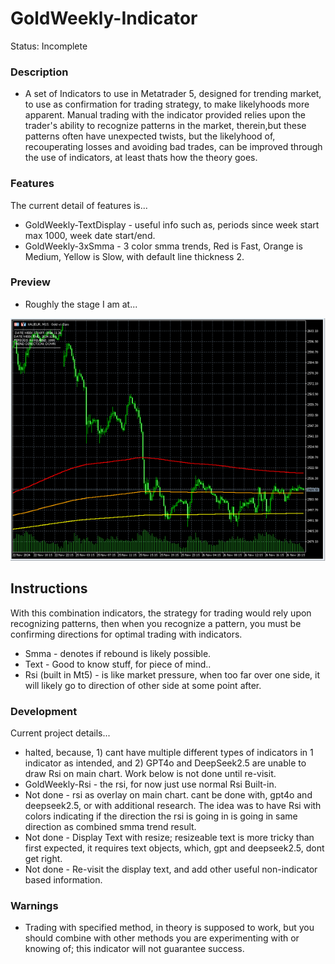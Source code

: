# GoldWeekly-Indicator
Status: Incomplete

### Description
- A set of Indicators to use in Metatrader 5, designed for trending market, to use as confirmation for trading strategy, to make likelyhoods more apparent. Manual trading with the indicator provided relies upon the trader's ability to recognize patterns in the market, therein,but these patterns often have unexpected twists, but the likelyhood of, recouperating losses and avoiding bad trades, can be improved through the use of indicators, at least thats how the theory goes.

### Features
The current detail of features is...
- GoldWeekly-TextDisplay - useful info such as, periods since week start max 1000, week date start/end.  
- GoldWeekly-3xSmma - 3 color smma trends, Red is Fast, Orange is Medium, Yellow is Slow, with default line thickness 2. 

### Preview
- Roughly the stage I am at...

![indicator preview](media/preview.png)

## Instructions
With this combination indicators, the strategy for trading would rely upon recognizing patterns, then when you recognize a pattern, you must be confirming directions for optimal trading with indicators. 
- Smma - denotes if rebound is likely possible.
- Text - Good to know stuff, for piece of mind..
- Rsi (built in Mt5) - is like market pressure, when too far over one side, it will likely go to direction of other side at some point after.

### Development
Current project details...
- halted, because, 1) cant have multiple different types of indicators in 1 indicator as intended, and 2) GPT4o and DeepSeek2.5 are unable to draw Rsi on main chart. Work below is not done until re-visit.
- GoldWeekly-Rsi - the rsi, for now just use normal Rsi Built-in.
- Not done - rsi as overlay on main chart. cant be done with, gpt4o and deepseek2.5, or with additional research. The idea was to have Rsi with colors indicating if the direction the rsi is going in is going in same direction as combined smma trend result.
- Not done - Display Text with resize; resizeable text is more tricky than first expected, it requires text objects, which, gpt and deepseek2.5, dont get right. 
- Not done - Re-visit the display text, and add other useful non-indicator based information.

### Warnings
- Trading with specified method, in theory is supposed to work, but you should combine with other methods you are experimenting with or knowing of; this indicator will not guarantee success.
